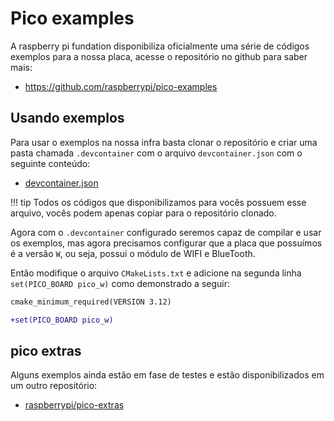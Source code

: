 # Pico examples

A raspberry pi fundation disponibiliza oficialmente uma série de códigos exemplos para a nossa placa, acesse o repositório no github para saber mais:

- https://github.com/raspberrypi/pico-examples

## Usando exemplos

Para usar o exemplos na nossa infra basta clonar o repositório e criar uma pasta chamada `.devcontainer` com o arquivo `devcontainer.json` com o  seguinte conteúdo:

- [devcontainer.json](
https://github.com/insper-embarcados/pico-base-project/blob/main/.devcontainer/devcontainer.json)

!!! tip
    Todos os códigos que disponibilizamos para vocês possuem esse arquivo, vocês podem apenas copiar para o repositório clonado.

Agora com o `.devcontainer` configurado seremos capaz de compilar e usar os exemplos, mas agora precisamos configurar que a placa que possuímos é a versão `W`, ou seja, possui o módulo de WIFI e BlueTooth.

Então modifique o arquivo `CMakeLists.txt` e adicione na segunda linha `set(PICO_BOARD pico_w)` como demonstrado a seguir:

```diff
cmake_minimum_required(VERSION 3.12)

+set(PICO_BOARD pico_w)
```

## pico extras

Alguns exemplos ainda estão em fase de testes e estão disponibilizados em um outro repositório:

- [raspberrypi/pico-extras](https://github.com/raspberrypi/pico-extras/tree/master)
